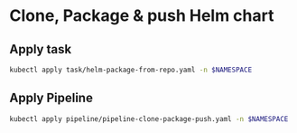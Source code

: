 # Clone, Package & push Helm chart

## Apply task

```bash
kubectl apply task/helm-package-from-repo.yaml -n $NAMESPACE
```

## Apply Pipeline

```bash
kubectl apply pipeline/pipeline-clone-package-push.yaml -n $NAMESPACE
```
